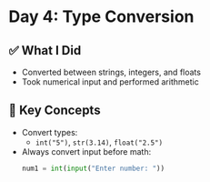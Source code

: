 # Day 4: Type Conversion

## ✅ What I Did
- Converted between strings, integers, and floats
- Took numerical input and performed arithmetic

## 🧠 Key Concepts
- Convert types:
  - `int("5")`, `str(3.14)`, `float("2.5")`
- Always convert input before math:
  ```python
  num1 = int(input("Enter number: "))
